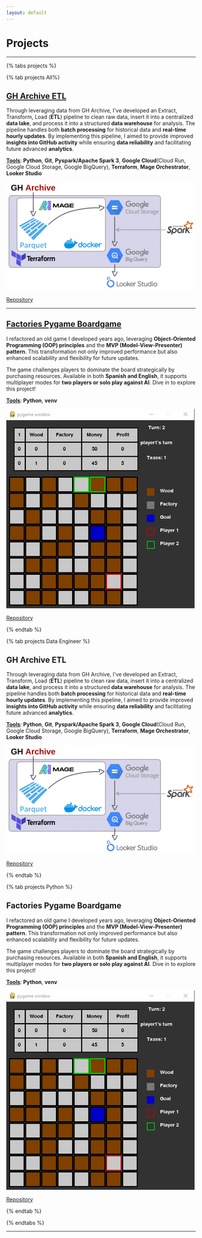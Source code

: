 ```yaml
---
layout: default
---
```


# Projects

---

{% tabs projects %}

{% tab projects All%}

## [GH Archive ETL](https://github.com/AlmudenaZhou/data-engineer-gharchive)

Through leveraging data from GH Archive, I've developed an Extract, Transform, Load (**ETL**) pipeline to clean raw data, insert it into a centralized **data lake**, and process it into a structured **data warehouse** for analysis. The pipeline handles both **batch processing** for historical data and **real-time hourly updates**. By implementing this pipeline, I aimed to provide improved **insights into GitHub activity** while ensuring **data reliability** and facilitating future advanced **analytics**. 

<u><b>Tools</b></u>: **Python**, **Git**, **Pyspark/Apache Spark 3**, **Google Cloud**(Cloud Run, Google Cloud Storage, Google BigQuery), **Terraform**, **Mage Orchestrator**, **Looker Studio**

<img src="assets/images/gharchive_fig.png?raw=true"/>

[Repository](https://github.com/AlmudenaZhou/data-engineer-gharchive)

---

## [Factories Pygame Boardgame](https://github.com/AlmudenaZhou/Factories-PygameBoardGame)

I refactored an old game I developed years ago, leveraging **Object-Oriented Programming (OOP) principles** and the **MVP (Model-View-Presenter) pattern**. This transformation not only improved performance but also enhanced scalability and flexibility for future updates.

The game challenges players to dominate the board strategically by purchasing resources. Available in both **Spanish and English**, it supports multiplayer modes for **two players or solo play against AI**. Dive in to explore this project!

<u><b>Tools</b></u>: **Python**, **venv**

<img src="assets/images/factories_pygame_boardgame.png?raw=true"/>

[Repository](https://github.com/AlmudenaZhou/Factories-PygameBoardGame)


{% endtab %}

{% tab projects Data Engineer %}

## GH Archive ETL

Through leveraging data from GH Archive, I've developed an Extract, Transform, Load (**ETL**) pipeline to clean raw data, insert it into a centralized **data lake**, and process it into a structured **data warehouse** for analysis. The pipeline handles both **batch processing** for historical data and **real-time hourly updates**. By implementing this pipeline, I aimed to provide improved **insights into GitHub activity** while ensuring **data reliability** and facilitating future advanced **analytics**. 

<u><b>Tools</b></u>: **Python**, **Git**, **Pyspark/Apache Spark 3**, **Google Cloud**(Cloud Run, Google Cloud Storage, Google BigQuery), **Terraform**, **Mage Orchestrator**, **Looker Studio**

<img src="assets/images/gharchive_fig.png?raw=true"/>

[Repository](https://github.com/AlmudenaZhou/data-engineer-gharchive)

{% endtab %}

{% tab projects Python %}

## Factories Pygame Boardgame

I refactored an old game I developed years ago, leveraging **Object-Oriented Programming (OOP) principles** and the **MVP (Model-View-Presenter) pattern**. This transformation not only improved performance but also enhanced scalability and flexibility for future updates.

The game challenges players to dominate the board strategically by purchasing resources. Available in both **Spanish and English**, it supports multiplayer modes for **two players or solo play against AI**. Dive in to explore this project!

<u><b>Tools</b></u>: **Python**, **venv**

<img src="assets/images/factories_pygame_boardgame.png?raw=true"/>

[Repository](https://github.com/AlmudenaZhou/Factories-PygameBoardGame)

{% endtab %}

{% endtabs %}

---
